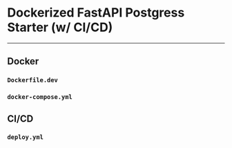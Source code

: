 # Dockerized FastAPI Postgress Starter (w/ CI/CD)
---
## Docker
### `Dockerfile.dev`
### `docker-compose.yml`

## CI/CD
### `deploy.yml`